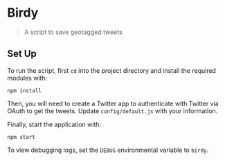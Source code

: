 # Birdy

> A script to save geotagged tweets

## Set Up

To run the script, first `cd` into the project directory and install the required modules with:
    
    npm install

Then, you will need to create a Twitter app to authenticate with Twitter via OAuth to get the tweets. Update `config/default.js` with your information.

Finally, start the application with:

    npm start

To view debugging logs, set the `DEBUG` environmental variable to `birdy`.
